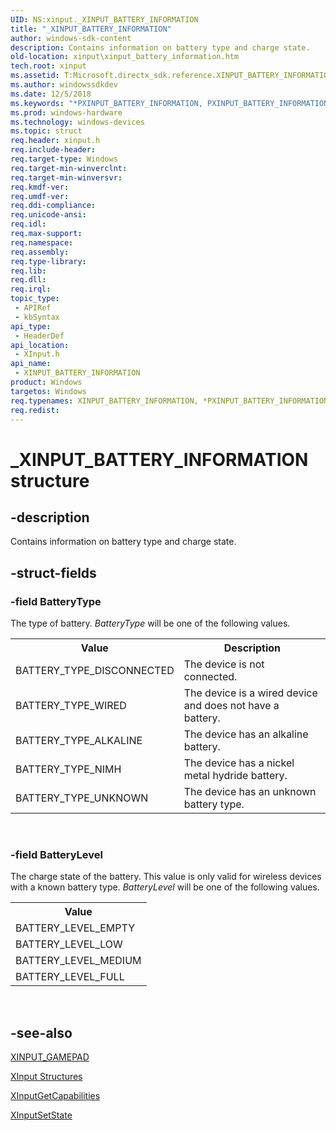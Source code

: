 ```yaml
---
UID: NS:xinput._XINPUT_BATTERY_INFORMATION
title: "_XINPUT_BATTERY_INFORMATION"
author: windows-sdk-content
description: Contains information on battery type and charge state.
old-location: xinput\xinput_battery_information.htm
tech.root: xinput
ms.assetid: T:Microsoft.directx_sdk.reference.XINPUT_BATTERY_INFORMATION
ms.author: windowssdkdev
ms.date: 12/5/2018
ms.keywords: "*PXINPUT_BATTERY_INFORMATION, PXINPUT_BATTERY_INFORMATION, PXINPUT_BATTERY_INFORMATION structure pointer [XInput Game Controller APIs], XINPUT_BATTERY_INFORMATION, XINPUT_BATTERY_INFORMATION structure [XInput Game Controller APIs], _XINPUT_BATTERY_INFORMATION, xinput.xinput_battery_information, xinput/PXINPUT_BATTERY_INFORMATION, xinput/XINPUT_BATTERY_INFORMATION"
ms.prod: windows-hardware
ms.technology: windows-devices
ms.topic: struct
req.header: xinput.h
req.include-header: 
req.target-type: Windows
req.target-min-winverclnt: 
req.target-min-winversvr: 
req.kmdf-ver: 
req.umdf-ver: 
req.ddi-compliance: 
req.unicode-ansi: 
req.idl: 
req.max-support: 
req.namespace: 
req.assembly: 
req.type-library: 
req.lib: 
req.dll: 
req.irql: 
topic_type:
 - APIRef
 - kbSyntax
api_type:
 - HeaderDef
api_location:
 - XInput.h
api_name:
 - XINPUT_BATTERY_INFORMATION
product: Windows
targetos: Windows
req.typenames: XINPUT_BATTERY_INFORMATION, *PXINPUT_BATTERY_INFORMATION
req.redist: 
---
```


# _XINPUT_BATTERY_INFORMATION structure


## -description


Contains information on battery type and charge state.


## -struct-fields




### -field BatteryType

The type of battery. <i>BatteryType</i> will be one of the following values.
        

<table>
<tr>
<th>Value</th>
<th>Description</th>
</tr>
<tr>
<td>BATTERY_TYPE_DISCONNECTED</td>
<td>The device is not connected. </td>
</tr>
<tr>
<td>BATTERY_TYPE_WIRED</td>
<td>The device is a wired device and does not have a battery. </td>
</tr>
<tr>
<td>BATTERY_TYPE_ALKALINE</td>
<td>The device has an alkaline battery. </td>
</tr>
<tr>
<td>BATTERY_TYPE_NIMH</td>
<td>The device has a nickel metal hydride battery. </td>
</tr>
<tr>
<td>BATTERY_TYPE_UNKNOWN</td>
<td>The device has an unknown  battery type. </td>
</tr>
</table>
 


### -field BatteryLevel

The charge state of the battery. This value is only valid for wireless devices with a known battery type. <i>BatteryLevel</i> will be one of the following values.
        

<table>
<tr>
<th>Value</th>
</tr>
<tr>
<td>BATTERY_LEVEL_EMPTY</td>
</tr>
<tr>
<td>BATTERY_LEVEL_LOW</td>
</tr>
<tr>
<td>BATTERY_LEVEL_MEDIUM</td>
</tr>
<tr>
<td>BATTERY_LEVEL_FULL</td>
</tr>
</table>
 


## -see-also




<a href="https://msdn.microsoft.com/9F3BA764-82E0-4C46-AAA3-F417D2344ECB">XINPUT_GAMEPAD</a>



<a href="https://msdn.microsoft.com/89bb00ea-0be3-9619-1629-a7b7894302d5">XInput Structures</a>



<a href="https://msdn.microsoft.com/5F02EFF5-57ED-4FF1-88E2-DB1CB6F33151">XInputGetCapabilities</a>



<a href="https://msdn.microsoft.com/FA494AEB-9FB9-4AF4-95AB-01048A60D924">XInputSetState</a>
 

 

